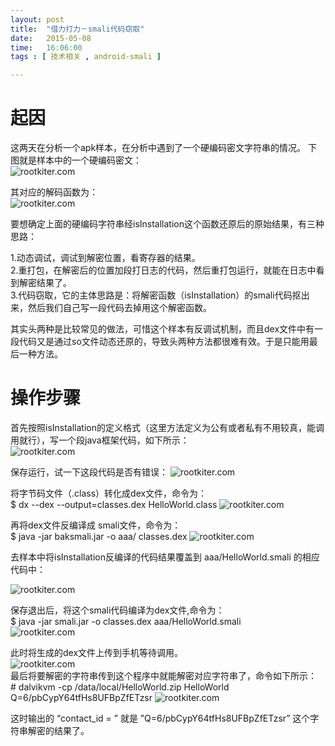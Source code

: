 ```yaml
---
layout: post
title:  "借力打力－smali代码窃取"
date:   2015-05-08
time:   16:06:00
tags : [ 技术相关 , android-smali ]

---
```


# 起因
这两天在分析一个apk样本，在分析中遇到了一个硬编码密文字符串的情况。
下图就是样本中的一个硬编码密文：  
![rootkiter.com](http://rootkiter.com/images/2015_05_08_20_00/2_1.png) 

其对应的解码函数为：  
![rootkiter.com](http://rootkiter.com/images/2015_05_08_20_00/2_2.png)  

要想确定上面的硬编码字符串经isInstallation这个函数还原后的原始结果，有三种思路：  

1.动态调试，调试到解密位置，看寄存器的结果。  
2.重打包，在解密后的位置加段打日志的代码，然后重打包运行，就能在日志中看到解密结果了。  
3.代码窃取，它的主体思路是：将解密函数（isInstallation）的smali代码抠出来，然后我们自己写一段代码去掉用这个解密函数。  

其实头两种是比较常见的做法，可惜这个样本有反调试机制，而且dex文件中有一段代码又是通过so文件动态还原的，导致头两种方法都很难有效。于是只能用最后一种方法。

# 操作步骤

首先按照isInstallation的定义格式（这里方法定义为公有或者私有不用较真，能调用就行），写一个段java框架代码，如下所示：  
![rootkiter.com](http://rootkiter.com/images/2015_05_08_20_00/2_3.png) 

保存运行，试一下这段代码是否有错误：
![rootkiter.com](http://rootkiter.com/images/2015_05_08_20_00/2_4.png)  

将字节码文件（.class）转化成dex文件，命令为：  
<cmd>
$ dx --dex --output=classes.dex HelloWorld.class
</cmd>
![rootkiter.com](http://rootkiter.com/images/2015_05_08_20_00/2_5.png)  

再将dex文件反编译成 smali文件，命令为：  
<cmd>
$ java -jar baksmali.jar -o aaa/ classes.dex
</cmd>
![rootkiter.com](http://rootkiter.com/images/2015_05_08_20_00/2_6.png)  

去样本中将isInstallation反编译的代码结果覆盖到 aaa/HelloWorld.smali 的相应代码中：

![rootkiter.com](http://rootkiter.com/images/2015_05_08_20_00/2_7.png)  

保存退出后，将这个smali代码编译为dex文件,命令为：  
<cmd>
$ java -jar smali.jar -o classes.dex  aaa/HelloWorld.smali
</cmd>  
![rootkiter.com](http://rootkiter.com/images/2015_05_08_20_00/2_8.png)  

此时将生成的dex文件上传到手机等待调用。  
![rootkiter.com](http://rootkiter.com/images/2015_05_08_20_00/2_9.png)  
最后将要解密的字符串传到这个程序中就能解密对应字符串了，命令如下所示：  
<cmd>
\# dalvikvm -cp /data/local/HelloWorld.zip HelloWorld Q=6/pbCypY64tfHs8UFBpZfETzsr
</cmd>
![rootkiter.com](http://rootkiter.com/images/2015_05_08_20_00/2_10.png)  

这时输出的 “contact_id = ” 就是 ”Q=6/pbCypY64tfHs8UFBpZfETzsr” 这个字符串解密的结果了。

